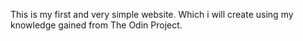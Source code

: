 This is my first and very simple website.
Which i will create using my knowledge gained from The Odin Project.